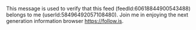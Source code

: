 This message is used to verify that this feed (feedId:60618844900543488) belongs to me (userId:58496492057108480). Join me in enjoying the next generation information browser https://follow.is.